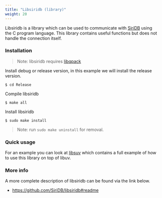 ```yaml
---
title: "Libsiridb (library)"
weight: 20
---
```


Libsiridb is a library which can be used to communicate
with [SiriDB](https://github.com/cesbit/siridb-server) using
the C program language. This library contains useful functions but does not
handle the connection itself.

### Installation

>Note: libsiridb requires [libqpack](https://github.com/cesbit/libqpack)

Install debug or release version, in this example we will install the release version.
```
$ cd Release
```

Compile libsiridb
```
$ make all
```

Install libsiridb
```
$ sudo make install
```

> Note: run `sudo make uninstall` for removal.

### Quick usage

For an example you can look at [libsuv](https://github.com/SiriDB/libsuv#readme)
which contains a full example of how to use this library on top of libuv.

### More info

A more complete description of libsiridb can be found via the link below.

- https://github.com/SiriDB/libsiridb#readme